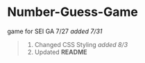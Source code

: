 # Number-Guess-Game
game for SEI  GA 7/27
*added 7/31*
> 1. Changed CSS Styling
*added 8/3*
> 1. Updated **README**
